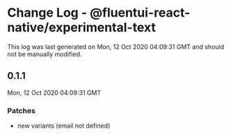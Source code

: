 # Change Log - @fluentui-react-native/experimental-text

This log was last generated on Mon, 12 Oct 2020 04:09:31 GMT and should not be manually modified.

<!-- Start content -->

## 0.1.1

Mon, 12 Oct 2020 04:09:31 GMT

### Patches

- new variants (email not defined)
